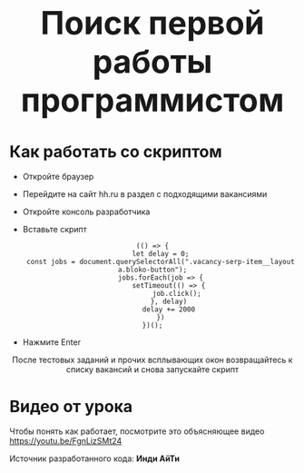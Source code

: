 # <div align="center"><h1>Поиск первой работы программистом</h1></div>



<h1>Как работать со скриптом</h1>


- Откройте браузер

- Перейдите на сайт hh.ru в раздел с подходящими вакансиями

- Откройте консоль разработчика



- Вставьте скрипт

<div align="center">

    (() => {
        let delay = 0;
        const jobs = document.querySelectorAll(".vacancy-serp-item__layout a.bloko-button");
        jobs.forEach(job => {
            setTimeout(() => {
                job.click();
            }, delay)
            delay += 2000
        })
    })();
                                      
</div>


- Нажмите Enter

<div align="center">После тестовых заданий и прочих всплывающих окон возвращайтесь к списку вакансий и снова запускайте скрипт</div>

<h1>Видео от урока</h1>

Чтобы понять как работает, посмотрите это объясняющее видео https://youtu.be/FgnLizSMt24

Источник разработанного кода: <b>Инди АйТи
